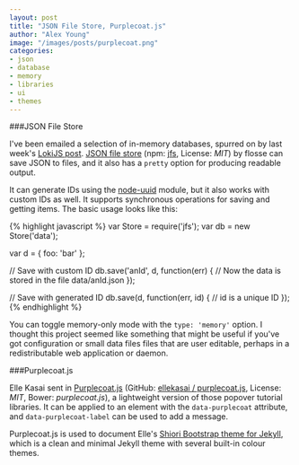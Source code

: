 ```yaml
---
layout: post
title: "JSON File Store, Purplecoat.js"
author: "Alex Young"
image: "/images/posts/purplecoat.png"
categories:
- json
- database
- memory
- libraries
- ui
- themes
---
```


###JSON File Store

I've been emailed a selection of in-memory databases, spurred on by last week's [LokiJS post](http://dailyjs.com/2014/11/04/lokijs/).  [JSON file store](https://github.com/flosse/json-file-store) (npm: [jfs](https://www.npmjs.org/package/jfs), License: _MIT_) by flosse can save JSON to files, and it also has a `pretty` option for producing readable output.

It can generate IDs using the [node-uuid](https://www.npmjs.org/package/node-uuid) module, but it also works with custom IDs as well.  It supports synchronous operations for saving and getting items.  The basic usage looks like this:

{% highlight javascript %}
var Store = require('jfs');
var db = new Store('data');

var d = {
  foo: 'bar'
};

// Save with custom ID
db.save('anId', d, function(err) {
  // Now the data is stored in the file data/anId.json
});

// Save with generated ID
db.save(d, function(err, id) {
  // id is a unique ID
});
{% endhighlight %}

You can toggle memory-only mode with the `type: 'memory'` option.  I thought this project seemed like something that might be useful if you've got configuration or small data files files that are user editable, perhaps in a redistributable web application or daemon.

###Purplecoat.js

Elle Kasai sent in [Purplecoat.js](http://ellekasai.github.io/purplecoat.js/) (GitHub: [ellekasai / purplecoat.js](https://github.com/ellekasai/purplecoat.js), License: _MIT_, Bower: _purplecoat.js_), a lightweight version of those popover tutorial libraries.  It can be applied to an element with the `data-purplecoat` attribute, and `data-purplecoat-label` can be used to add a message.

Purplecoat.js is used to document Elle's [Shiori Bootstrap theme for Jekyll](http://ellekasai.github.io/shiori/introducing-shiori/), which is a clean and minimal Jekyll theme with several built-in colour themes.
